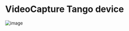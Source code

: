 # VideoCapture Tango device

![image](https://github.com/Karkusha23/my-opencv/assets/16138259/f2e01ae1-30e7-450e-bf43-d5802d451dea)
